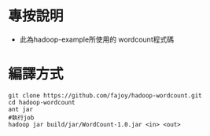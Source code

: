 專按說明
================
* 此為hadoop-example所使用的 wordcount程式碼


編譯方式
=
    git clone https://github.com/fajoy/hadoop-wordcount.git
    cd hadoop-wordcount
    ant jar
    #執行job
    hadoop jar build/jar/WordCount-1.0.jar <in> <out>

